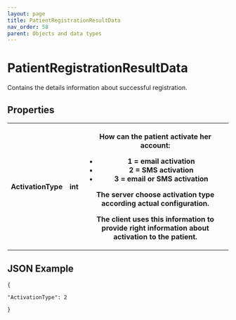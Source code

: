 ```yaml
---
layout: page
title: PatientRegistrationResultData
nav_order: 58
parent: Objects and data types
---
```


# PatientRegistrationResultData

Contains the details information about successful registration.

## Properties

<table><tbody><tr><th><p>ActivationType</p></th><th><p>int</p></th><th><p>How can the patient activate her account:</p><ul><li>1 = email activation</li><li>2 = SMS activation</li><li>3 = email or SMS activation</li></ul><p>The server choose activation type according actual configuration.</p><p>The client uses this information to provide right information about activation to the patient.</p></th></tr></tbody></table>

## JSON Example

```
{

"ActivationType": 2

}
```
